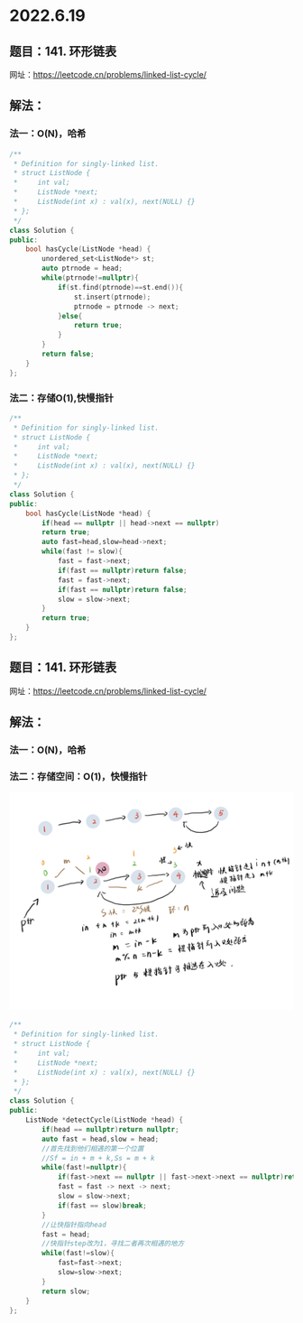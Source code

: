 # 2022.6.19
## 题目：141. 环形链表

网址：https://leetcode.cn/problems/linked-list-cycle/

## 解法：
### 法一：O(N)，哈希
```cpp
/**
 * Definition for singly-linked list.
 * struct ListNode {
 *     int val;
 *     ListNode *next;
 *     ListNode(int x) : val(x), next(NULL) {}
 * };
 */
class Solution {
public:
    bool hasCycle(ListNode *head) {
        unordered_set<ListNode*> st;
        auto ptrnode = head;
        while(ptrnode!=nullptr){
            if(st.find(ptrnode)==st.end()){
                st.insert(ptrnode);
                ptrnode = ptrnode -> next;
            }else{
                return true;
            }
        }
        return false;
    }
};
```
### 法二：存储O(1),快慢指针
```cpp
/**
 * Definition for singly-linked list.
 * struct ListNode {
 *     int val;
 *     ListNode *next;
 *     ListNode(int x) : val(x), next(NULL) {}
 * };
 */
class Solution {
public:
    bool hasCycle(ListNode *head) {
        if(head == nullptr || head->next == nullptr)
        return true;
        auto fast=head,slow=head->next;
        while(fast != slow){
            fast = fast->next;
            if(fast == nullptr)return false;
            fast = fast->next;
            if(fast == nullptr)return false;
            slow = slow->next;
        }
        return true;
    }
};
```

## 题目：141. 环形链表

网址：https://leetcode.cn/problems/linked-list-cycle/

## 解法：
### 法一：O(N)，哈希



### 法二：存储空间：O(1)，快慢指针

<img src="2022_6_19.assets/image-20220619221204055.png" alt="image-20220619221204055" style="zoom:50%;" />

```cpp
/**
 * Definition for singly-linked list.
 * struct ListNode {
 *     int val;
 *     ListNode *next;
 *     ListNode(int x) : val(x), next(NULL) {}
 * };
 */
class Solution {
public:
    ListNode *detectCycle(ListNode *head) {
        if(head == nullptr)return nullptr;
        auto fast = head,slow = head;
        //首先找到他们相遇的第一个位置
        //Sf = in + m + k,Ss = m + k
        while(fast!=nullptr){
            if(fast->next == nullptr || fast->next->next == nullptr)return nullptr;
            fast = fast -> next -> next;
            slow = slow->next;
            if(fast == slow)break;
        }
        //让快指针指向head
        fast = head;
        //快指针step改为1，寻找二者再次相遇的地方
        while(fast!=slow){
            fast=fast->next;
            slow=slow->next;
        }
        return slow;
    }
};
```

